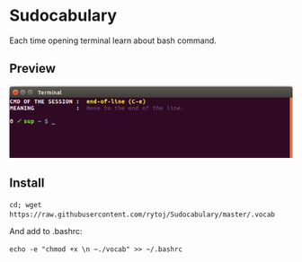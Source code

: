 # Sudocabulary
Each time opening terminal learn about bash command.

Preview
------------------
![Sample Screenshot](https://raw.githubusercontent.com/rytoj/Sudocabulary/master/sample2.png)


## Install 
`cd; wget https://raw.githubusercontent.com/rytoj/Sudocabulary/master/.vocab`

And add to .bashrc:

`echo -e "chmod +x \n ~./vocab" >> ~/.bashrc`

